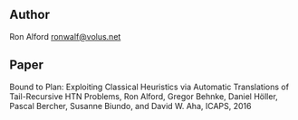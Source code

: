 ## Author
Ron Alford <ronwalf@volus.net>

## Paper
Bound to Plan: Exploiting Classical Heuristics via Automatic Translations of Tail-Recursive HTN Problems, Ron Alford, Gregor Behnke, Daniel Höller, Pascal Bercher, Susanne Biundo, and David W. Aha, ICAPS, 2016
